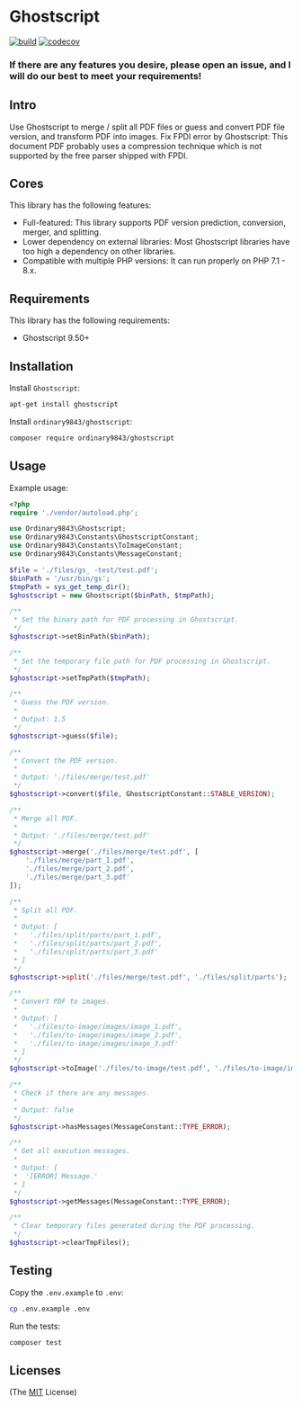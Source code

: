 # Ghostscript

[![build](https://github.com/ordinary9843/ghostscript/actions/workflows/build.yml/badge.svg)](https://github.com/ordinary9843/ghostscript/actions/workflows/build.yml)
[![codecov](https://codecov.io/gh/ordinary9843/ghostscript/branch/master/graph/badge.svg?token=DMXRZFN55V)](https://codecov.io/gh/ordinary9843/ghostscript)

### If there are any features you desire, please open an issue, and I will do our best to meet your requirements!

## Intro

Use Ghostscript to merge / split all PDF files or guess and convert PDF file version, and transform PDF into images. Fix FPDI error by Ghostscript: This document PDF probably uses a compression technique which is not supported by the free parser shipped with FPDI.

## Cores

This library has the following features:

- Full-featured: This library supports PDF version prediction, conversion, merger, and splitting.
- Lower dependency on external libraries: Most Ghostscript libraries have too high a dependency on other libraries.
- Compatible with multiple PHP versions: It can run properly on PHP 7.1 - 8.x.

## Requirements

This library has the following requirements:

- Ghostscript 9.50+

## Installation

Install `Ghostscript`:

```bash
apt-get install ghostscript
```

Install `ordinary9843/ghostscript`:

```bash
composer require ordinary9843/ghostscript
```

## Usage

Example usage:

```php
<?php
require './vendor/autoload.php';

use Ordinary9843\Ghostscript;
use Ordinary9843\Constants\GhostscriptConstant;
use Ordinary9843\Constants\ToImageConstant;
use Ordinary9843\Constants\MessageConstant;

$file = './files/gs_ -test/test.pdf';
$binPath = '/usr/bin/gs';
$tmpPath = sys_get_temp_dir();
$ghostscript = new Ghostscript($binPath, $tmpPath);

/**
 * Set the binary path for PDF processing in Ghostscript.
 */
$ghostscript->setBinPath($binPath);

/**
 * Set the temporary file path for PDF processing in Ghostscript.
 */
$ghostscript->setTmpPath($tmpPath);

/**
 * Guess the PDF version.
 *
 * Output: 1.5
 */
$ghostscript->guess($file);

/**
 * Convert the PDF version.
 *
 * Output: './files/merge/test.pdf'
 */
$ghostscript->convert($file, GhostscriptConstant::STABLE_VERSION);

/**
 * Merge all PDF.
 *
 * Output: './files/merge/test.pdf'
 */
$ghostscript->merge('./files/merge/test.pdf', [
    './files/merge/part_1.pdf',
    './files/merge/part_2.pdf',
    './files/merge/part_3.pdf'
]);

/**
 * Split all PDF.
 *
 * Output: [
 *   './files/split/parts/part_1.pdf',
 *   './files/split/parts/part_2.pdf',
 *   './files/split/parts/part_3.pdf'
 * ]
 */
$ghostscript->split('./files/merge/test.pdf', './files/split/parts');

/**
 * Convert PDF to images.
 *
 * Output: [
 *   './files/to-image/images/image_1.pdf',
 *   './files/to-image/images/image_2.pdf',
 *   './files/to-image/images/image_3.pdf'
 * ]
 */
$ghostscript->toImage('./files/to-image/test.pdf', './files/to-image/images', ToImageConstant::TYPE_JPEG);

/**
 * Check if there are any messages.
 *
 * Output: false
 */
$ghostscript->hasMessages(MessageConstant::TYPE_ERROR);

/**
 * Get all execution messages.
 *
 * Output: [
 *  '[ERROR] Message.'
 * ]
 */
$ghostscript->getMessages(MessageConstant::TYPE_ERROR);

/**
 * Clear temporary files generated during the PDF processing.
 */
$ghostscript->clearTmpFiles();
```

## Testing

Copy the `.env.example` to `.env`:

```bash
cp .env.example .env
```

Run the tests:

```bash
composer test
```

## Licenses

(The [MIT](http://www.opensource.org/licenses/mit-license.php) License)
